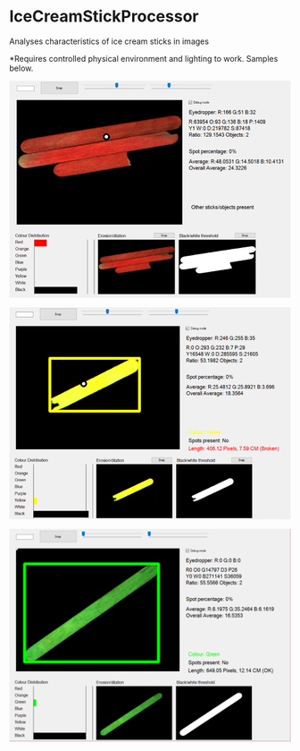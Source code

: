 # IceCreamStickProcessor
Analyses characteristics of ice cream sticks in images

*Requires controlled physical environment and lighting to work. Samples below.

![alt text](https://raw.githubusercontent.com/ezekieltan/IceCreamStickProcessor/master/IceCreamStickProcessor/sample1.png)

![alt text](https://raw.githubusercontent.com/ezekieltan/IceCreamStickProcessor/master/IceCreamStickProcessor/sample2.png)

![alt text](https://raw.githubusercontent.com/ezekieltan/IceCreamStickProcessor/master/IceCreamStickProcessor/sample3.png)
